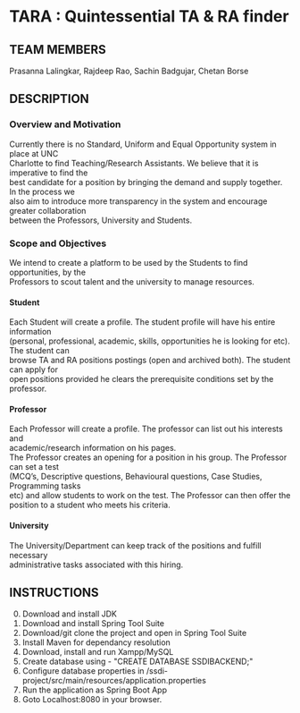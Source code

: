 # TARA : Quintessential TA & RA finder

## TEAM MEMBERS
Prasanna Lalingkar, Rajdeep Rao, Sachin Badgujar, Chetan Borse 

## DESCRIPTION

### Overview and Motivation 
Currently   there   is   no   Standard,   Uniform   and   Equal   Opportunity   system   in   place   at   UNC  
Charlotte   to   find   Teaching/Research   Assistants.   We   believe   that   it   is   imperative   to   find   the  
best   candidate   for   a   position   by   bringing   the   demand   and   supply   together.   In   the   process   we  
also   aim   to   introduce   more   transparency   in   the   system   and   encourage   greater   collaboration  
between the Professors, University and Students.  

### Scope and Objectives 
We   intend   to   create   a   platform   to   be   used   by   the   Students   to   find   opportunities,   by   the  
Professors to scout talent and the university to manage resources. 
 
#### Student
Each   Student   will   create   a   profile.   The   student   profile   will   have   his   entire   information  
(personal,   professional,   academic,   skills,   opportunities   he   is   looking   for   etc).   The   student   can  
browse   TA   and   RA   positions   postings   (open   and   archived   both).   The   student   can   apply   for  
open positions provided he clears the prerequisite conditions set by the professor. 

#### Professor   
Each   Professor   will   create   a   profile.   The   professor   can   list   out   his   interests   and  
academic/research information on his pages.  
The   Professor   creates   an   opening   for   a   position   in   his   group.   The   Professor   can   set   a   test  
(MCQ’s,   Descriptive   questions,   Behavioural   questions,   Case   Studies,   Programming   tasks  
etc)   and   allow   students   to   work   on   the   test.   The   Professor   can   then   offer   the   position   to   a  student who meets his criteria. 

#### University 
The   University/Department   can   keep   track   of   the   positions   and   fulfill   necessary  
administrative tasks associated with this hiring. 

## INSTRUCTIONS
0. Download and install JDK
1. Download and install Spring Tool Suite
2. Download/git clone the project and open in Spring Tool Suite
3. Install Maven for dependancy resolution
4. Download, install and run Xampp/MySQL
5. Create database using - "CREATE DATABASE SSDIBACKEND;"
6. Configure database properties in /ssdi-project/src/main/resources/application.properties
7. Run the application as Spring Boot App
8. Goto Localhost:8080 in your browser.
